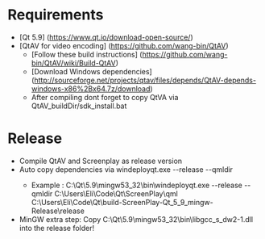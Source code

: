 # Requirements
 - [Qt 5.9] (https://www.qt.io/download-open-source/)
 - [QtAV for video encoding] (https://github.com/wang-bin/QtAV)
    - [Follow these build instructions] (https://github.com/wang-bin/QtAV/wiki/Build-QtAV)
    - [Download Windows dependencies] (http://sourceforge.net/projects/qtav/files/depends/QtAV-depends-windows-x86%2Bx64.7z/download)
    - After compiling dont forget to copy QtVA via QtAV_buildDir/sdk_install.bat

# Release
 - Compile QtAV and Screenplay as release version
 - Auto copy dependencies via  windeployqt.exe --release --qmldir <qml-dir-location> <exe-location>
    - Example : C:\Qt\5.9\mingw53_32\bin\windeployqt.exe  --release --qmldir C:\Users\Eli\Code\Qt\ScreenPlay\qml  C:\Users\Eli\Code\Qt\build-ScreenPlay-Qt_5_9_mingw-Release\release
 - MinGW extra step: Copy  C:\Qt\5.9\mingw53_32\bin\libgcc_s_dw2-1.dll into the release folder!